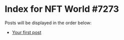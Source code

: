 # Index for NFT World #7273
Posts will be displayed in the order below:

- [Your first post](./001-first.md)

